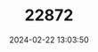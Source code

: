 ---
title: "22872"
category: "Varanus flavescens"
draft: false
date: 2024-02-22 13:03:50
languages:
  English: ["Calcutta Oval-grain Lizard", "Indian Oval-grain Lizard", "Ruddy Snub-nosed Monitor", "Yellow Land Lizard", "Yellow Monitor"]
  German: ["Gelbwaran"]
  French: ["Varan Jaune"]
  Spanish; Castilian: ["Varano Amarillo"]
---